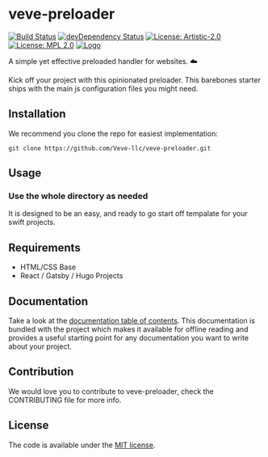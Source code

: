 # veve-preloader

[![Build Status](https://travis-ci.org/Microsoft/TypeScript.svg?branch=master)](https://veveusa.com)
[![devDependency Status](https://david-dm.org/h5bp/html5-boilerplate/dev-status.svg)](https://veveusa.com)
[![License: Artistic-2.0](https://img.shields.io/badge/License-Artistic%202.0-0298c3.svg)](https://veveusa.com)
[![License: MPL 2.0](https://img.shields.io/badge/License-MPL%202.0-brightgreen.svg)](https://veveusa.com)
[![Logo]( https://cl.ly/4ebf588307ec/Image%202019-04-12%20at%208.51.51%20PM.png)](https://veveusa.com)

A simple yet effective preloaded handler for websites. ☁️

Kick off your project with this opinionated preloader. This barebones starter ships with the main js configuration files you might need.

## Installation
We recommend you clone the repo for easiest implementation:

```
git clone https://github.com/Veve-llc/veve-preloader.git
```

## Usage


### Use the whole directory as needed
It is designed to be an easy, and ready to go start off tempalate for your swift projects.

## Requirements

* HTML/CSS Base
* React / Gatsby / Hugo Projects

## Documentation

Take a look at the [documentation table of contents](dist/doc/TOC.md).
This documentation is bundled with the project which makes it
available for offline reading and provides a useful starting point for
any documentation you want to write about your project.

## Contribution
We would love you to contribute to veve-preloader, check the CONTRIBUTING file for more info.

## License

The code is available under the [MIT license](LICENSE.txt).
